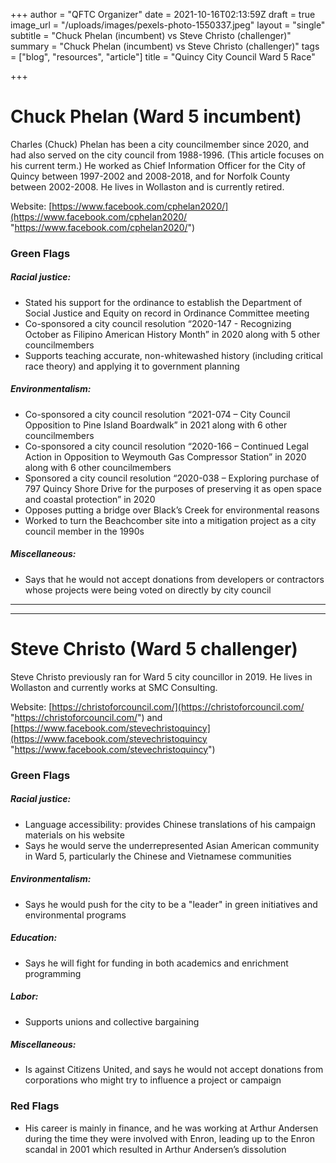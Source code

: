 +++
author = "QFTC Organizer"
date = 2021-10-16T02:13:59Z
draft = true
image_url = "/uploads/images/pexels-photo-1550337.jpeg"
layout = "single"
subtitle = "Chuck Phelan (incumbent) vs Steve Christo (challenger)"
summary = "Chuck Phelan (incumbent) vs Steve Christo (challenger)"
tags = ["blog", "resources", "article"]
title = "Quincy City Council Ward 5 Race"

+++
# **Chuck Phelan (Ward 5 incumbent)**

Charles (Chuck) Phelan has been a city councilmember since 2020, and had also served on the city council from 1988-1996. (This article focuses on his current term.) He worked as Chief Information Officer for the City of Quincy between 1997-2002 and 2008-2018, and for Norfolk County between 2002-2008. He lives in Wollaston and is currently retired.

Website: [https://www.facebook.com/cphelan2020/](https://www.facebook.com/cphelan2020/ "https://www.facebook.com/cphelan2020/")

### **Green Flags**

##### Racial justice:

* Stated his support for the ordinance to establish the Department of Social Justice and Equity on record in Ordinance Committee meeting
* Co-sponsored a city council resolution “2020-147 - Recognizing October as Filipino American History Month” in 2020 along with 5 other councilmembers
* Supports teaching accurate, non-whitewashed history (including critical race theory) and applying it to government planning

##### Environmentalism:

* Co-sponsored a city council resolution “2021-074 – City Council Opposition to Pine Island Boardwalk” in 2021 along with 6 other councilmembers
* Co-sponsored a city council resolution “2020-166 – Continued Legal Action in Opposition to Weymouth Gas Compressor Station” in 2020 along with 6 other councilmembers
* Sponsored a city council resolution “2020-038 – Exploring purchase of 797 Quincy Shore Drive for the purposes of preserving it as open space and coastal protection” in 2020
* Opposes putting a bridge over Black’s Creek for environmental reasons
* Worked to turn the Beachcomber site into a mitigation project as a city council member in the 1990s

##### Miscellaneous:

* Says that he would not accept donations from developers or contractors whose projects were being voted on directly by city council

***

***

# **Steve Christo (Ward 5 challenger)**

Steve Christo previously ran for Ward 5 city councillor in 2019. He lives in Wollaston and currently works at SMC Consulting.

Website: [https://christoforcouncil.com/](https://christoforcouncil.com/ "https://christoforcouncil.com/") and [https://www.facebook.com/stevechristoquincy](https://www.facebook.com/stevechristoquincy "https://www.facebook.com/stevechristoquincy")

### **Green Flags**

##### Racial justice:

* Language accessibility: provides Chinese translations of his campaign materials on his website
* Says he would serve the underrepresented Asian American community in Ward 5, particularly the Chinese and Vietnamese communities

##### Environmentalism:

* Says he would push for the city to be a "leader" in green initiatives and environmental programs

##### Education:

* Says he will fight for funding in both academics and enrichment programming

##### Labor:

* Supports unions and collective bargaining

##### Miscellaneous:

* Is against Citizens United, and says he would not accept donations from corporations who might try to influence a project or campaign

### **Red Flags**

* His career is mainly in finance, and he was working at Arthur Andersen during the time they were involved with Enron, leading up to the Enron scandal in 2001 which resulted in Arthur Andersen’s dissolution
